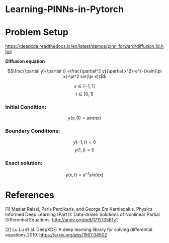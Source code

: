 # Learning-PINNs-in-Pytorch
# Problem Setup
https://deepxde.readthedocs.io/en/latest/demos/pinn_forward/diffusion.1d.html

**Diffusion equation**

$$\frac{\partial y}{\partial t} =\frac{\partial^2 y}{\partial x^2}-e^{-t}(sin(\pi x)-\pi^2 sin(\pi x))$$

$$x\in[-1,1]$$
$$t\in[0,1]$$

### Initial Condition:

$$y(x,0)=sin(\pi x)$$

### Boundary Conditions:

$$y(-1,t)=0$$
$$y(1,t)=0$$

### Exact solution:

$$y(x,t)=e^{-t}sin(\pi x)$$


# References
[1] Maziar Raissi, Paris Perdikaris, and George Em Karniadakis. Physics Informed Deep Learning (Part I): Data-driven Solutions of Nonlinear Partial Differential Equations. http://arxiv.org/pdf/1711.10561v1

[2] Lu Lu et al. DeepXDE: A deep learning library for solving differential equations.2019. https://arxiv.org/abs/1907.04502
